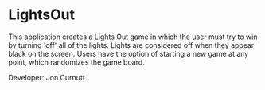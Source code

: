 # LightsOut

This application creates a Lights Out game in which the user must try to win by turning 'off' all of the lights. Lights are considered off when they appear black on the screen.
Users have the option of starting a new game at any point, which randomizes the game board.

Developer: Jon Curnutt
